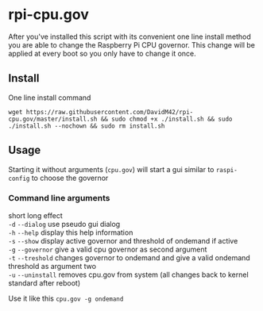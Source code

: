# rpi-cpu.gov
After you've installed this script with its convenient one line install method you are able to change the Raspberry Pi CPU governor. This change will be applied at every boot so you only have to change it once. 

## Install

One line install command

```shell
wget https://raw.githubusercontent.com/DavidM42/rpi-cpu.gov/master/install.sh && sudo chmod +x ./install.sh && sudo ./install.sh --nochown && sudo rm install.sh
```
## Usage
Starting it without arguments (```cpu.gov```) will start a gui similar to ```raspi-config``` to choose the governor  
### Command line arguments  

short long          effect  
`-d`	`--dialog`		use pseudo gui dialog  
`-h`	`--help`			display this help information  
`-s`	`--show`			display active governor and threshold of ondemand if active  
`-g`	`--governor`	give a valid cpu governor as second argument  
`-t`	`--treshold`	changes governor to ondemand and give a valid ondemand threshold as argument two  
`-u`	`--uninstall` removes cpu.gov from system (all changes back to kernel standard after reboot)  

Use it like this ```cpu.gov -g ondemand```  
